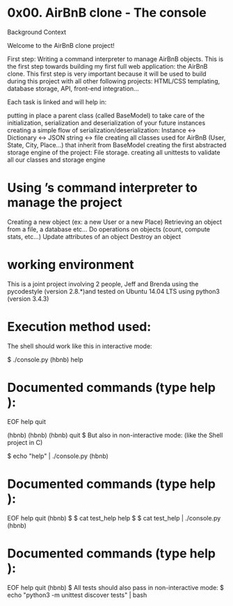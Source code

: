 # 0x00. AirBnB clone - The console

Background Context

Welcome to the AirBnB clone project!

First step: Writing a command interpreter to manage AirBnB objects.
This is the first step towards building my first full web application: the AirBnB clone. This first step is very important because it will be used to build during this project with all other following projects: HTML/CSS templating, database storage, API, front-end integration…

Each task is linked and will help in:

putting in place a parent class (called BaseModel) to take care of the initialization, serialization and deserialization of your future instances
creating a simple flow of serialization/deserialization: Instance <-> Dictionary <-> JSON string <-> file
creating all classes used for AirBnB (User, State, City, Place…) that inherit from BaseModel
creating the first abstracted storage engine of the project: File storage.
creating all unittests to validate all our classes and storage engine

# Using ’s command interpreter to manage the project
Creating a new object (ex: a new User or a new Place)
Retrieving an object from a file, a database etc…
Do operations on objects (count, compute stats, etc…)
Update attributes of an object
Destroy an object

# working environment

This is a joint project involving 2 people, Jeff and Brenda using the pycodestyle (version 2.8.*)and tested on Ubuntu 14.04 LTS using python3 (version 3.4.3)

# Execution method used:

The shell should work like this in interactive mode:

$ ./console.py
(hbnb) help

Documented commands (type help <topic>):
========================================
EOF  help  quit

(hbnb) 
(hbnb) 
(hbnb) quit
$
But also in non-interactive mode: (like the Shell project in C)

$ echo "help" | ./console.py
(hbnb)

Documented commands (type help <topic>):
========================================
EOF  help  quit
(hbnb) 
$
$ cat test_help
help
$
$ cat test_help | ./console.py
(hbnb)

Documented commands (type help <topic>):
========================================
EOF  help  quit
(hbnb) 
$
All tests should also pass in non-interactive mode: $ echo "python3 -m unittest discover tests" | bash
